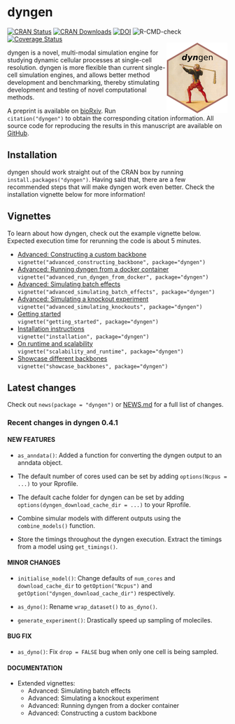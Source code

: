 
# dyngen

[![CRAN
Status](https://www.r-pkg.org/badges/version/dyngen)](https://cran.r-project.org/package=dyngen)
[![CRAN
Downloads](https://cranlogs.r-pkg.org/badges/dyngen)](https://cran.r-project.org/package=dyngen)
[![DOI](https://img.shields.io/badge/doi-10.1101/2020.02.06.936971-green)](https://doi.org/10.1101/2020.02.06.936971)
![R-CMD-check](https://github.com/dynverse/dyngen/workflows/R-CMD-check/badge.svg)
[![Coverage
Status](https://codecov.io/gh/dynverse/dyngen/branch/master/graph/badge.svg)](https://codecov.io/gh/dynverse/dyngen?branch=master)
<br><img src="man/figures/logo.png" align="right" />

dyngen is a novel, multi-modal simulation engine for studying dynamic
cellular processes at single-cell resolution. dyngen is more flexible
than current single-cell simulation engines, and allows better method
development and benchmarking, thereby stimulating development and
testing of novel computational methods.

A preprint is available on
[bioRxiv](https://doi.org/10.1101/2020.02.06.936971). Run
`citation("dyngen")` to obtain the corresponding citation information.
All source code for reproducing the results in this manuscript are
available on [GitHub](https://github.com/dynverse/dyngen_manuscript).

## Installation

dyngen should work straight out of the CRAN box by running
`install.packages("dyngen")`. Having said that, there are a few
recommended steps that will make dyngen work even better. Check the
installation vignette below for more information!

## Vignettes

To learn about how dyngen, check out the example vignette below.
Expected execution time for rerunning the code is about 5 minutes.

-   [Advanced: Constructing a custom
    backbone](vignettes/advanced_constructing_backbone.md)  
    `vignette("advanced_constructing_backbone", package="dyngen")`
-   [Advanced: Running dyngen from a docker
    container](vignettes/advanced_run_dyngen_from_docker.md)  
    `vignette("advanced_run_dyngen_from_docker", package="dyngen")`
-   [Advanced: Simulating batch
    effects](vignettes/advanced_simulating_batch_effects.md)  
    `vignette("advanced_simulating_batch_effects", package="dyngen")`
-   [Advanced: Simulating a knockout
    experiment](vignettes/advanced_simulating_knockouts.md)  
    `vignette("advanced_simulating_knockouts", package="dyngen")`
-   [Getting started](vignettes/getting_started.md)  
    `vignette("getting_started", package="dyngen")`
-   [Installation instructions](vignettes/installation.md)  
    `vignette("installation", package="dyngen")`
-   [On runtime and scalability](vignettes/scalability_and_runtime.md)  
    `vignette("scalability_and_runtime", package="dyngen")`
-   [Showcase different backbones](vignettes/showcase_backbones.md)  
    `vignette("showcase_backbones", package="dyngen")`

## Latest changes

Check out `news(package = "dyngen")` or [NEWS.md](NEWS.md) for a full
list of changes.

<!-- This section gets automatically generated from NEWS.md -->

### Recent changes in dyngen 0.4.1

#### NEW FEATURES

-   `as_anndata()`: Added a function for converting the dyngen output to
    an anndata object.

-   The default number of cores used can be set by adding
    `options(Ncpus = ...)` to your Rprofile.

-   The default cache folder for dyngen can be set by adding
    `options(dyngen_download_cache_dir = ...)` to your Rprofile.

-   Combine simular models with different outputs using the
    `combine_models()` function.

-   Store the timings throughout the dyngen execution. Extract the
    timings from a model using `get_timings()`.

#### MINOR CHANGES

-   `initialise_model()`: Change defaults of `num_cores` and
    `download_cache_dir` to `getOption("Ncpus")` and
    `getOption("dyngen_download_cache_dir")` respectively.

-   `as_dyno()`: Rename `wrap_dataset()` to `as_dyno()`.

-   `generate_experiment()`: Drastically speed up sampling of moleciles.

#### BUG FIX

-   `as_dyno()`: Fix `drop = FALSE` bug when only one cell is being
    sampled.

#### DOCUMENTATION

-   Extended vignettes:
    -   Advanced: Simulating batch effects
    -   Advanced: Simulating a knockout experiment
    -   Advanced: Running dyngen from a docker container
    -   Advanced: Constructing a custom backbone

